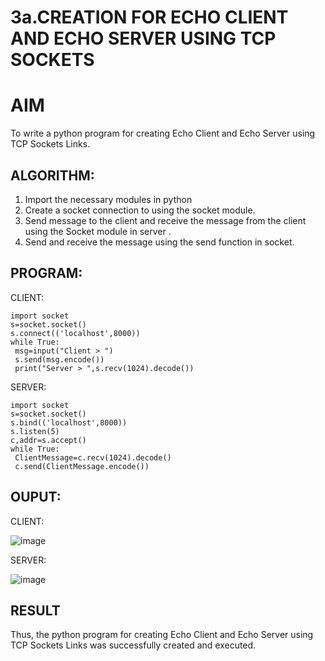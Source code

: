 # 3a.CREATION FOR ECHO CLIENT AND ECHO SERVER USING TCP SOCKETS
# AIM
To write a python program for creating Echo Client and Echo Server using TCP
Sockets Links.
## ALGORITHM:
1. Import the necessary modules in python
2. Create a socket connection to using the socket module.
3. Send message to the client and receive the message from the client using the Socket module in
 server .
4. Send and receive the message using the send function in socket.
## PROGRAM:
CLIENT:

```
import socket
s=socket.socket()
s.connect(('localhost',8000))
while True:
 msg=input("Client > ")
 s.send(msg.encode())
 print("Server > ",s.recv(1024).decode())
```

SERVER:

```
import socket
s=socket.socket()
s.bind(('localhost',8000))
s.listen(5)
c,addr=s.accept()
while True:
 ClientMessage=c.recv(1024).decode()
 c.send(ClientMessage.encode())
```

## OUPUT:

CLIENT:

![image](https://github.com/user-attachments/assets/5c9fc35b-0f93-4b09-a8ca-941952b0b6b2)

SERVER:

![image](https://github.com/user-attachments/assets/619d3541-b654-43cf-b915-9eada7b6a796)

## RESULT
Thus, the python program for creating Echo Client and Echo Server using TCP Sockets Links 
was successfully created and executed.
